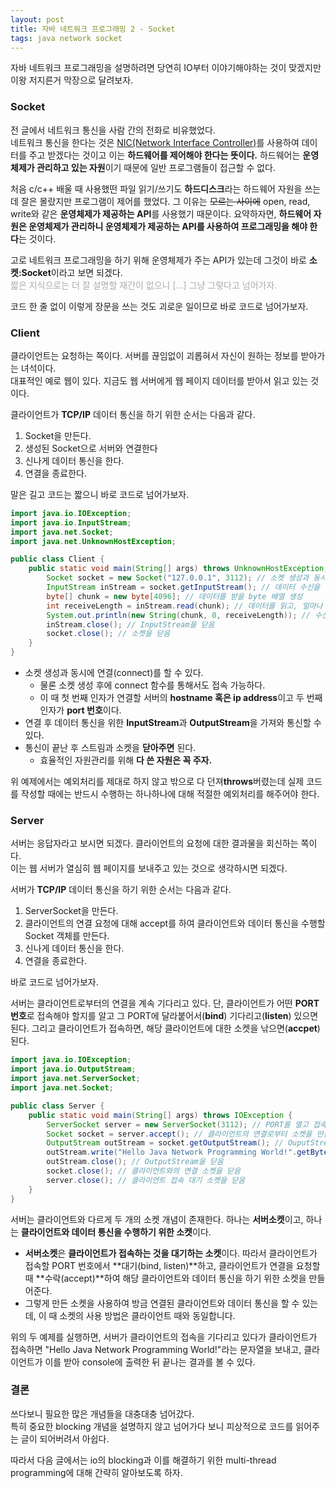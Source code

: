 ```yaml
---
layout: post
title: 자바 네트워크 프로그래밍 2 - Socket
tags: java network socket
---
```


자바 네트워크 프로그래밍을 설명하려면 당연히 IO부터 이야기해야하는 것이 맞겠지만 이왕 저지른거 막장으로 달려보자.

### Socket ###

전 글에서 네트워크 통신을 사람 간의 전화로 비유했었다.  
네트워크 통신을 한다는 것은 [NIC(Network Interface Controller)](http://en.wikipedia.org/wiki/Network_Interface_Controller)를 사용하여 데이터를 주고 받겠다는 것이고 이는 **하드웨어를 제어해야 한다는 뜻이다.** 하드웨어는  **운영체제가 관리하고 있는 자원**이기 때문에 일반 프로그램들이 접근할 수 없다.

처음 c/c++ 배울 때 사용했떤 파일 읽기/쓰기도 **하드디스크**라는 하드웨어 자원을 쓰는데 잘은 몰랐지만 프로그램이 제어를 했었다. 그 이유는 ~~모르는 사이에~~ open, read, write와 같은 **운영체제가 제공하는 API**를 사용했기 때문이다. 요약하자면, **하드웨어 자원은 운영체제가 관리하니 운영체제가 제공하는 API를 사용하여 프로그래밍을 해야 한다**는 것이다.

고로 네트워크 프로그래밍을 하기 위해 운영체제가 주는 API가 있는데 그것이 바로 **소켓:Socket**이라고 보면 되겠다.  
<span style="color: #aaa;">짧은 지식으로는 더 잘 설명할 재간이 없으니 [...] 그냥 그렇다고 넘어가자.</span>

코드 한 줄 없이 이렇게 장문을 쓰는 것도 괴로운 일이므로 바로 코드로 넘어가보자.

### Client ###

클라이언트는 요청하는 쪽이다. 서버를 끊임없이 괴롭혀서 자신이 원하는 정보를 받아가는 녀석이다.  
대표적인 예로 웹이 있다. 지금도 웹 서버에게 웹 페이지 데이터를 받아서 읽고 있는 것이다.

클라이언트가 **TCP/IP** 데이터 통신을 하기 위한 순서는 다음과 같다.

1. Socket을 만든다.
2. 생성된 Socket으로 서버와 연결한다
3. 신나게 데이터 통신을 한다.
4. 연결을 종료한다.

말은 길고 코드는 짧으니 바로 코드로 넘어가보자.

```java
import java.io.IOException;
import java.io.InputStream;
import java.net.Socket;
import java.net.UnknownHostException;

public class Client {
	public static void main(String[] args) throws UnknownHostException, IOException {
		Socket socket = new Socket("127.0.0.1", 3112); // 소켓 생성과 동시에 연결
		InputStream inStream = socket.getInputStream(); // 데이터 수신을 위한 InputStream 가져오기
		byte[] chunk = new byte[4096]; // 데이터를 받을 byte 배열 생성
		int receiveLength = inStream.read(chunk); // 데이터를 읽고, 얼마나 가져왔는지를 반환받음
		System.out.println(new String(chunk, 0, receiveLength)); // 수신받은 데이터를 콘솔에 출력
		inStream.close(); // InputStream을 닫음
		socket.close(); // 소켓을 닫음
	}
}
```

* 소켓 생성과 동시에 연결(connect)를 할 수 있다.
	* 물론 소켓 생성 후에 connect 함수를 통해서도 접속 가능하다.
	* 이 때 첫 번째 인자가 연결할 서버의 **hostname 혹은 ip address**이고 두 번째 인자가 **port 번호**이다.
* 연결 후 데이터 통신을 위한 **InputStream**과 **OutputStream**을 가져와 통신할 수 있다.
* 통신이 끝난 후 스트림과 소켓을 **닫아주면** 된다.
	* 효율적인 자원관리를 위해 **다 쓴 자원은 꼭 주자.**

위 예제에서는 예외처리를 제대로 하지 않고 밖으로 다 던져**throws**버렸는데 실제 코드를 작성할 때에는 반드시 수행하는 하나하나에 대해 적절한 예외처리를 해주어야 한다.

### Server ###

서버는 응답자라고 보시면 되겠다. 클라이언트의 요청에 대한 결과물을 회신하는 쪽이다.  
이는 웹 서버가 열심히 웹 페이지를 보내주고 있는 것으로 생각하시면 되겠다.

서버가 **TCP/IP** 데이터 통신을 하기 위한 순서는 다음과 같다.

1. ServerSocket을 만든다.
2. 클라이언트의 연결 요청에 대해 accept를 하여 클라이언트와 데이터 통신을 수행할 Socket 객체를 만든다.
3. 신나게 데이터 통신을 한다.
4. 연결을 종료한다.

바로 코드로 넘어가보자.

서버는 클라이언트로부터의 연결을 계속 기다리고 있다. 단, 클라이언트가 어떤 **PORT 번호**로 접속해야 할지를 알고 그 PORT에 달라붙어서(**bind**) 기다리고(**listen**) 있으면 된다. 그리고 클라이언트가 접속하면, 해당 클라이언트에 대한 소켓을 낚으면(**accpet**) 된다.

```java
import java.io.IOException;
import java.io.OutputStream;
import java.net.ServerSocket;
import java.net.Socket;

public class Server {
	public static void main(String[] args) throws IOException {
		ServerSocket server = new ServerSocket(3112); // PORT를 열고 접속을 대기
		Socket socket = server.accept(); // 클라이언트의 연결로부터 소켓을 만듬
		OutputStream outStream = socket.getOutputStream(); // OuputStream을 얻음
		outStream.write("Hello Java Network Programming World!".getBytes()); // 클라이언트에게 환영 인사를 보냄
		outStream.close(); // OutputStream을 닫음
		socket.close(); // 클라이언트와의 연결 소켓을 닫음
		server.close(); // 클라이언트 접속 대기 소켓을 닫음
	}
}
```

서버는 클라이언트와 다르게 두 개의 소켓 개념이 존재한다. 하나는 **서버소켓**이고, 하나는 **클라이언트와 데이터 통신을 수행하기 위한 소켓**이다.

* **서버소켓**은 **클라이언트가 접속하는 것을 대기하는 소켓**이다. 따라서 클라이언트가 접속할 PORT 번호에서 **대기(bind, listen)**하고, 클라이언트가 연결을 요청할 때 **수락(accept)**하여 해당 클라이언트와 데이터 통신을 하기 위한 소켓을 만들어준다.
* 그렇게 만든 소켓을 사용하여 방금 연결된 클라이언트와 데이터 통신을 할 수 있는데, 이 때 소켓의 사용 방법은 클라이언트 때와 동일합니다.

위의 두 예제를 실행하면, 서버가 클라이언트의 접속을 기다리고 있다가 클라이언트가 접속하면 "Hello Java Network Programming World!"라는 문자열을 보내고, 클라이언트가 이를 받아 console에 출력한 뒤 끝나는 결과를 볼 수 있다.

### 결론 ###

쓰다보니 필요한 많은 개념들을 대충대충 넘어갔다.  
특히 중요한 blocking 개념을 설명하지 않고 넘어가다 보니 피상적으로 코드를 읽어주는 글이 되어버려서 아쉽다.

따라서 다음 글에서는 io의 blocking과 이를 해결하기 위한 multi-thread programming에 대해 간략히 알아보도록 하자.